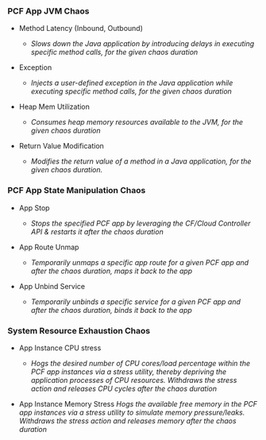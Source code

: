 
### PCF App JVM Chaos

- Method Latency (Inbound, Outbound)
  - *Slows down the Java application by introducing delays in executing specific method calls, for the given chaos duration*
     
- Exception
  - *Injects a user-defined exception in the Java application while executing specific method calls, for the given chaos duration*
    
- Heap Mem Utilization
  - *Consumes heap memory resources available to the JVM, for the given chaos duration*
    
- Return Value Modification
  - *Modifies the return value of a method in a Java application, for the given chaos duration.*

### PCF App State Manipulation Chaos

- App Stop
  - *Stops the specified PCF app by leveraging the CF/Cloud Controller API & restarts it after the chaos duration*
    
- App Route Unmap
  - *Temporarily unmaps a specific app route for a given PCF app and after the chaos duration, maps it back to the app*
    
- App Unbind Service
  - *Temporarily unbinds a specific service for a given PCF app and after the chaos duration, binds it back to the app*

### System Resource Exhaustion Chaos

- App Instance CPU stress
  - *Hogs the desired number of CPU cores/load percentage within the PCF app instances via a stress utility, thereby depriving the application processes of CPU resources. Withdraws the stress action and releases CPU cycles after the chaos duration*
  
- App Instance Memory Stress
  *Hogs the available free memory in the PCF app instances via a stress utility to simulate memory pressure/leaks. Withdraws the stress action and releases memory after the chaos duration*
